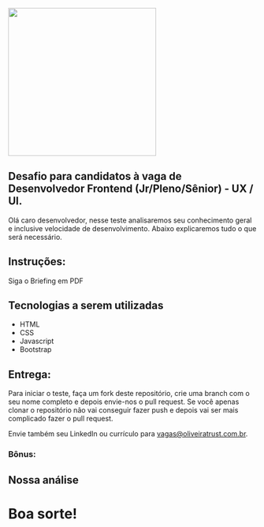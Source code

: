 <p>
    <img src="https://encrypted-tbn0.gstatic.com/images?q=tbn%3AANd9GcQIAOtqQ5is5vwbcEn0ZahZfMxz1QIeAYtFfnLdkCXu1sqAGbnX" width="300">
 </p>


## Desafio para candidatos à vaga de Desenvolvedor Frontend (Jr/Pleno/Sênior) - UX / UI.
Olá caro desenvolvedor, nesse teste analisaremos seu conhecimento geral e inclusive velocidade de desenvolvimento. Abaixo explicaremos tudo o que será necessário.

## Instruções:

Siga o Briefing em PDF 

## Tecnologias a serem utilizadas
* HTML
* CSS
* Javascript
* Bootstrap

## Entrega:
Para iniciar o teste, faça um fork deste repositório, crie uma branch com o seu nome completo e depois envie-nos o pull request. Se você apenas clonar o repositório não vai conseguir fazer push e depois vai ser mais complicado fazer o pull request.

Envie também seu LinkedIn ou currículo para vagas@oliveiratrust.com.br.

### Bônus:


## Nossa análise


# Boa sorte!